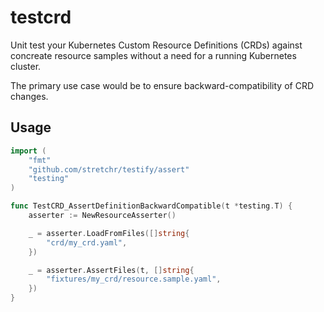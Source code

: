 # testcrd

Unit test your Kubernetes Custom Resource Definitions (CRDs) against concreate resource samples
without a need for a running Kubernetes cluster.

The primary use case would be to ensure backward-compatibility of CRD changes.

## Usage

```go
import (
	"fmt"
	"github.com/stretchr/testify/assert"
	"testing"
)

func TestCRD_AssertDefinitionBackwardCompatible(t *testing.T) {
	asserter := NewResourceAsserter()

	_ = asserter.LoadFromFiles([]string{
		"crd/my_crd.yaml",
	})

	_ = asserter.AssertFiles(t, []string{
		"fixtures/my_crd/resource.sample.yaml",
	})
}
```
